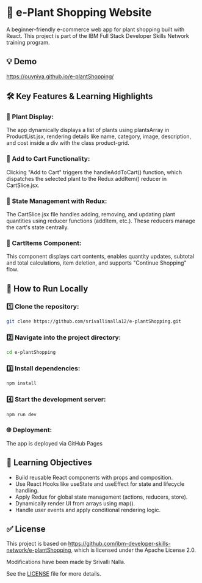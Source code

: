 # 🌿 e-Plant Shopping Website

A beginner-friendly e-commerce web app for plant shopping built with React. This project is part of the IBM Full Stack Developer Skills Network training program.


## 💡 Demo

https://ouyniya.github.io/e-plantShopping/


## 🛠️ Key Features & Learning Highlights
### 🌱  Plant Display:
The app dynamically displays a list of plants using plantsArray in ProductList.jsx, rendering details like name, category, image, description, and cost inside a div with the class product-grid.

### 🛒 Add to Cart Functionality:
Clicking "Add to Cart" triggers the handleAddToCart() function, which dispatches the selected plant to the Redux addItem() reducer in CartSlice.jsx.

### 🔁 State Management with Redux:
The CartSlice.jsx file handles adding, removing, and updating plant quantities using reducer functions (addItem, etc.). These reducers manage the cart's state centrally.

### 🧩 CartItems Component:
This component displays cart contents, enables quantity updates, subtotal and total calculations, item deletion, and supports "Continue Shopping" flow.

## 📖 How to Run Locally

### 1️⃣ Clone the repository:

```bash
git clone https://github.com/srivallinalla12/e-plantShopping.git
```
### 2️⃣ Navigate into the project directory:

```bash
cd e-plantShopping
```

### 3️⃣ Install dependencies:

```bash
npm install
```

### 4️⃣ Start the development server:
```bash
npm run dev
```

### 🌐 Deployment:
The app is deployed via GitHub Pages


## 🎯 Learning Objectives
- Build reusable React components with props and composition.
- Use React Hooks like useState and useEffect for state and lifecycle handling.
- Apply Redux for global state management (actions, reducers, store).
- Dynamically render UI from arrays using map().
- Handle user events and apply conditional rendering logic.




## ✅ License

This project is based on https://github.com/ibm-developer-skills-network/e-plantShopping, which is licensed under the Apache License 2.0.  
  
Modifications have been made by Srivalli Nalla.

See the [LICENSE](LICENSE) file for more details.
